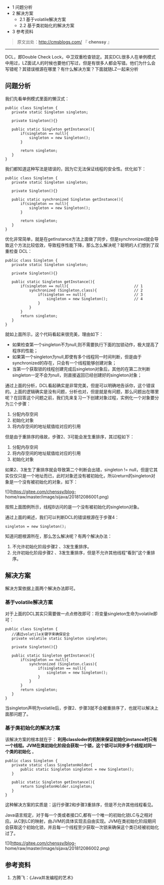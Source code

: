   * 1 问题分析
  * 2 解决方案
    * 2.1 基于volatile解决方案
    * 2.2 基于类初始化的解决方案
  * 3 参考资料

> 原文出处：<http://cmsblogs.com/> 『 **chenssy** 』

* * *

DCL，即Double Check
Lock，中卫双重检查锁定。其实DCL很多人在单例模式中用过，LZ面试人的时候也要他们写过，但是有很多人都会写错。他们为什么会写错呢？其错误根源在哪里？有什么解决方案？下面就随LZ一起来分析

## 问题分析

我们先看单例模式里面的懒汉式：

    
    
    public class Singleton {
       private static Singleton singleton;
    
       private Singleton(){}
    
       public static Singleton getInstance(){
           if(singleton == null){
               singleton = new Singleton();
           }
    
           return singleton;
       }
    }
    

我们都知道这种写法是错误的，因为它无法保证线程的安全性。优化如下：

    
    
    public class Singleton {
       private static Singleton singleton;
    
       private Singleton(){}
    
       public static synchronized Singleton getInstance(){
           if(singleton == null){
               singleton = new Singleton();
           }
    
           return singleton;
       }
    }
    

优化非常简单，就是在getInstance方法上面做了同步，但是synchronized就会导致这个方法比较低效，导致程序性能下降，那么怎么解决呢？聪明的人们想到了双重检查
DCL：

    
    
    public class Singleton {
       private static Singleton singleton;
    
       private Singleton(){}
    
       public static Singleton getInstance(){
           if(singleton == null){                              // 1
               synchronized (Singleton.class){                 // 2
                   if(singleton == null){                      // 3
                       singleton = new Singleton();            // 4
                   }
               }
           }
           return singleton;
       }
    }
    

就如上面所示，这个代码看起来很完美，理由如下：

  * 如果检查第一个singleton不为null,则不需要执行下面的加锁动作，极大提高了程序的性能；
  * 如果第一个singleton为null,即使有多个线程同一时间判断，但是由于synchronized的存在，只会有一个线程能够创建对象；
  * 当第一个获取锁的线程创建完成后singleton对象后，其他的在第二次判断singleton一定不会为null，则直接返回已经创建好的singleton对象；

通过上面的分析，DCL看起确实是非常完美，但是可以明确地告诉你，这个错误的。上面的逻辑确实是没有问题，分析也对，但是就是有问题，那么问题出在哪里呢？在回答这个问题之前，我们先来复习一下创建对象过程，实例化一个对象要分为三个步骤：

  1. 分配内存空间
  2. 初始化对象
  3. 将内存空间的地址赋值给对应的引用

但是由于重排序的缘故，步骤2、3可能会发生重排序，其过程如下：

  1. 分配内存空间
  2. 将内存空间的地址赋值给对应的引用
  3. 初始化对象

如果2、3发生了重排序就会导致第二个判断会出错，singleton !=
null，但是它其实仅仅只是一个地址而已，此时对象还没有被初始化，所以return的singleton对象是一个没有被初始化的对象，如下：

![](https://gitee.com/chenssy/blog-
home/raw/master/image/sijava/201812086001.png)

按照上面图例所示，线程B访问的是一个没有被初始化的singleton对象。

通过上面的阐述，我们可以判断DCL的错误根源在于步骤4：

    
    
    singleton = new Singleton();
    

知道问题根源所在，那么怎么解决呢？有两个解决办法：

  1. 不允许初始化阶段步骤2 、3发生重排序。
  2. 允许初始化阶段步骤2 、3发生重排序，但是不允许其他线程“看到”这个重排序。

## 解决方案

解决方案依据上面两个解决办法即可。

### 基于volatile解决方案

对于上面的DCL其实只需要做一点点修改即可：将变量singleton生命为volatile即可：

    
    
    public class Singleton {
       //通过volatile关键字来确保安全
       private volatile static Singleton singleton;
    
       private Singleton(){}
    
       public static Singleton getInstance(){
           if(singleton == null){
               synchronized (Singleton.class){
                   if(singleton == null){
                       singleton = new Singleton();
                   }
               }
           }
           return singleton;
       }
    }
    

当singleton声明为volatile后，步骤2、步骤3就不会被重排序了，也就可以解决上面那问题了。

### 基于类初始化的解决方案

该解决方案的根本就在于：
**利用classloder的机制来保证初始化instance时只有一个线程。JVM在类初始化阶段会获取一个锁，这个锁可以同步多个线程对同一个类的初始化**
。

    
    
    public class Singleton {
       private static class SingletonHolder{
           public static Singleton singleton = new Singleton();
       }
    
       public static Singleton getInstance(){
           return SingletonHolder.singleton;
       }
    }
    

这种解决方案的实质是：运行步骤2和步骤3重排序，但是不允许其他线程看见。

>
Java语言规定，对于每一个类或者接口C,都有一个唯一的初始化锁LC与之相对应。从C到LC的映射，由JVM的具体实现去自由实现。JVM在类初始化阶段期间会获取这个初始化锁，并且每一个线程至少获取一次锁来确保这个类已经被初始化过了。

![](https://gitee.com/chenssy/blog-
home/raw/master/image/sijava/201812086002.png)

## 参考资料

  1. 方腾飞：《Java并发编程的艺术》

